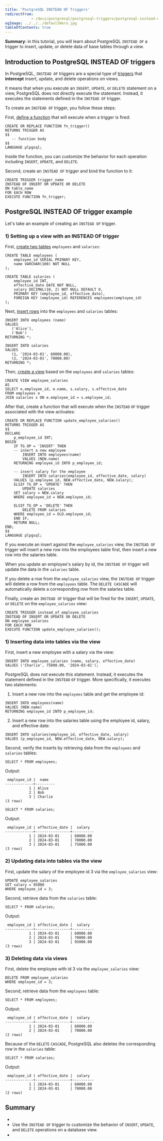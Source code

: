 ```yaml
---
title: 'PostgreSQL INSTEAD OF Triggers'
redirectFrom: 
            - /docs/postgresql/postgresql-triggers/postgresql-instead-of-triggers/
ogImage: ../../../defaultHero.jpg
tableOfContents: true
---
```



**Summary**: in this tutorial, you will learn about PostgreSQL `INSTEAD OF` a trigger to insert, update, or delete data of base tables through a view.





## Introduction to PostgreSQL INSTEAD OF triggers





In PostgreSQL, `INSTEAD OF` triggers are a special type of [triggers](https://www.postgresqltutorial.com/postgresql-triggers/) that **intercept** insert, update, and delete operations on views.





It means that when you execute an `INSERT`, `UPDATE`, or `DELETE` statement on a view, PostgreSQL does not directly execute the statement. Instead, it executes the statements defined in the `INSTEAD OF` trigger.





To create an `INSTEAD OF` trigger, you follow these steps:





First, [define a function](https://www.postgresqltutorial.com/postgresql-plpgsql/postgresql-create-function/) that will execute when a trigger is fired:





```
CREATE OR REPLACE FUNCTION fn_trigger()
RETURNS TRIGGER AS
$$
   -- function body
$$
LANGUAGE plpgsql;
```





Inside the function, you can customize the behavior for each operation including `INSERT`, `UPDATE`, and `DELETE`.





Second, create an `INSTEAD OF` trigger and bind the function to it:





```
CREATE TRIGGER trigger_name
INSTEAD OF INSERT OR UPDATE OR DELETE
ON table_name
FOR EACH ROW
EXECUTE FUNCTION fn_trigger;
```





## PostgreSQL INSTEAD OF trigger example





Let's take an example of creating an `INSTEAD OF` trigger.





### 1) Setting up a view with an INSTEAD OF trigger





First, [create two tables](/docs/postgresql/postgresql-create-table) `employees` and `salaries`:





```
CREATE TABLE employees (
    employee_id SERIAL PRIMARY KEY,
    name VARCHAR(100) NOT NULL
);

CREATE TABLE salaries (
    employee_id INT,
    effective_date DATE NOT NULL,
    salary DECIMAL(10, 2) NOT NULL DEFAULT 0,
    PRIMARY KEY (employee_id, effective_date),
    FOREIGN KEY (employee_id) REFERENCES employees(employee_id)
);
```





Next, [insert rows](/docs/postgresql/postgresql-insert) into the `employees` and `salaries` tables:





```
INSERT INTO employees (name)
VALUES
   ('Alice'),
   ('Bob')
RETURNING *;

INSERT INTO salaries
VALUES
   (1, '2024-03-01', 60000.00),
   (2, '2024-03-01', 70000.00)
RETURNING *;
```





Then, [create a view](https://www.postgresqltutorial.com/postgresql-views/managing-postgresql-views/) based on the `employees` and `salaries` tables:





```
CREATE VIEW employee_salaries
AS
SELECT e.employee_id, e.name, s.salary, s.effective_date
FROM employees e
JOIN salaries s ON e.employee_id = s.employee_id;
```





After that, create a function that will execute when the `INSTEAD` `OF` trigger associated with the view activates:





```
CREATE OR REPLACE FUNCTION update_employee_salaries()
RETURNS TRIGGER AS
$$
DECLARE
    p_employee_id INT;
BEGIN
    IF TG_OP = 'INSERT' THEN
	-- insert a new employee
        INSERT INTO employees(name)
        VALUES (NEW.name)
	RETURNING employee_id INTO p_employee_id;

	-- insert salary for the employee
        INSERT INTO salaries(employee_id, effective_date, salary)
	VALUES (p_employee_id, NEW.effective_date, NEW.salary);
    ELSIF TG_OP = 'UPDATE' THEN
        UPDATE salaries
	SET salary = NEW.salary
	WHERE employee_id = NEW.employee_id;

    ELSIF TG_OP = 'DELETE' THEN
        DELETE FROM salaries
	WHERE employee_id = OLD.employee_id;
    END IF;
    RETURN NULL;
END;
$$
LANGUAGE plpgsql;
```





If you execute an insert against the `employee_salaries` view, the `INSTEAD OF` trigger will insert a new row into the employees table first, then insert a new row into the salaries table.





When you update an employee's salary by id, the `INSTEAD OF` trigger will update the data in the `salaries` table.





If you delete a row from the `employee_salaries` view, the `INSTEAD OF` trigger will delete a row from the `employees` table. The `DELETE CASCADE` will automatically delete a corresponding row from the salaries table.





Finally, create an `INSTEAD OF` trigger that will be fired for the `INSERT`, `UPDATE`, or `DELETE` on the `employee_salaries` view:





```
CREATE TRIGGER instead_of_employee_salaries
INSTEAD OF INSERT OR UPDATE OR DELETE
ON employee_salaries
FOR EACH ROW
EXECUTE FUNCTION update_employee_salaries();
```





### 1) Inserting data into tables via the view





First, insert a new employee with a salary via the view:





```
INSERT INTO employee_salaries (name, salary, effective_date)
VALUES ('Charlie', 75000.00, '2024-03-01');
```





PostgreSQL does not execute this statement. Instead, it executes the statement defined in the `INSTEAD` `OF` trigger. More specifically, it executes two statements:





1. Insert a new row into the `employees` table and get the employee id:





```
INSERT INTO employees(name)
VALUES (NEW.name)
RETURNING employee_id INTO p_employee_id;
```





2. Insert a new row into the salaries table using the employee id, salary, and effective date:





```
INSERT INTO salaries(employee_id, effective_date, salary)
VALUES (p_employee_id, NEW.effective_date, NEW.salary);
```





Second, verify the inserts by retrieving data from the `employees` and `salaries` tables:





```
SELECT * FROM employees;
```





Output:





```
 employee_id |  name
-------------+---------
           1 | Alice
           2 | Bob
           3 | Charlie
(3 rows)
```





```
SELECT * FROM salaries;
```





Output:





```
 employee_id | effective_date |  salary
-------------+----------------+----------
           1 | 2024-03-01     | 60000.00
           2 | 2024-03-01     | 70000.00
           3 | 2024-03-01     | 75000.00
(3 rows)
```





### 2) Updating data into tables via the view





First, update the salary of the employee id 3 via the `employee_salaries` view:





```
UPDATE employee_salaries
SET salary = 95000
WHERE employee_id = 3;
```





Second, retrieve data from the `salaries` table:





```
SELECT * FROM salaries;
```





Output:





```
 employee_id | effective_date |  salary
-------------+----------------+----------
           1 | 2024-03-01     | 60000.00
           2 | 2024-03-01     | 70000.00
           3 | 2024-03-01     | 95000.00
(3 rows)
```





### 3) Deleting data via views





First, delete the employee with id 3 via the `employee_salaries` view:





```
DELETE FROM employee_salaries
WHERE employee_id = 3;
```





Second, retrieve data from the `employees` table:





```
SELECT * FROM employees;
```





Output:





```
 employee_id | effective_date |  salary
-------------+----------------+----------
           1 | 2024-03-01     | 60000.00
           2 | 2024-03-01     | 70000.00
(2 rows)
```





Because of the `DELETE` `CASCADE`, PostgreSQL also deletes the corresponding row in the `salaries` table:





```
SELECT * FROM salaries;
```





Output:





```
 employee_id | effective_date |  salary
-------------+----------------+----------
           1 | 2024-03-01     | 60000.00
           2 | 2024-03-01     | 70000.00
(2 rows)
```





## Summary





- 
- Use the `INSTEAD OF` trigger to customize the behavior of `INSERT`, `UPDATE`, and `DELETE` operations on a database view.
- 


